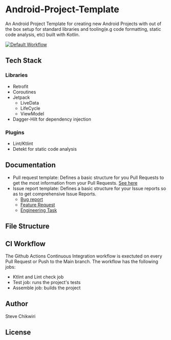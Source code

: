 # Android-Project-Template

An Android Project Template for creating new Android Projects with out of the box setup for standard libraries and tooling(e.g code formatting, static code analysis, etc) built with Kotlin.

[![Default Workflow](https://github.com/mijiga/Android-Project-Template/actions/workflows/mainWorkflow.yml/badge.svg)](https://github.com/mijiga/Android-Project-Template/actions/workflows/mainWorkflow.yml)

## Tech Stack  
### Libraries
* Retrofit
* Coroutines
* Jetpack
    * LiveData
    * LifeCycle
    * ViewModel
* Dagger-Hilt for dependency injection

### Plugins
- Lint/Ktlint
- Detekt for static code analysis

## Documentation
* Pull request template: Defines a basic structure for you Pull Requests to get the most information from your Pull Requests. [See here](https://github.com/mijiga/Android-Project-Template/blob/460ce1bf4c46e88883abfbf1e886a7003a14e508/.github/pull_request_template.md)
* Issue report template: Defines a basic structure for your Issue reports so as to get comprehensive Issue Reports.
    * [Bug report](https://github.com/mijiga/Android-Project-Template/blob/460ce1bf4c46e88883abfbf1e886a7003a14e508/.github/ISSUE_TEMPLATE/bug_report.md)
    * [Feature Request](https://github.com/mijiga/Android-Project-Template/blob/460ce1bf4c46e88883abfbf1e886a7003a14e508/.github/ISSUE_TEMPLATE/feature_request.md)
    * [Engineering Task](https://github.com/mijiga/Android-Project-Template/blob/460ce1bf4c46e88883abfbf1e886a7003a14e508/.github/ISSUE_TEMPLATE/engineering-task.md)

## File Structure

## CI Workflow
The Github Actions Continuous Integration workflow is exectuted on every Pull Request or Push to the Main branch.
The workflow has the following jobs:
- Ktlint and Lint check job
- Test job: runs the project's tests
- Assemble job: builds the project

## Author
Steve Chikwiri
## License

